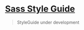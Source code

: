 # [Sass Style Guide](https://www.npmjs.com/package/@qulix/stylelint-config-scss)

> StyleGuide under development
